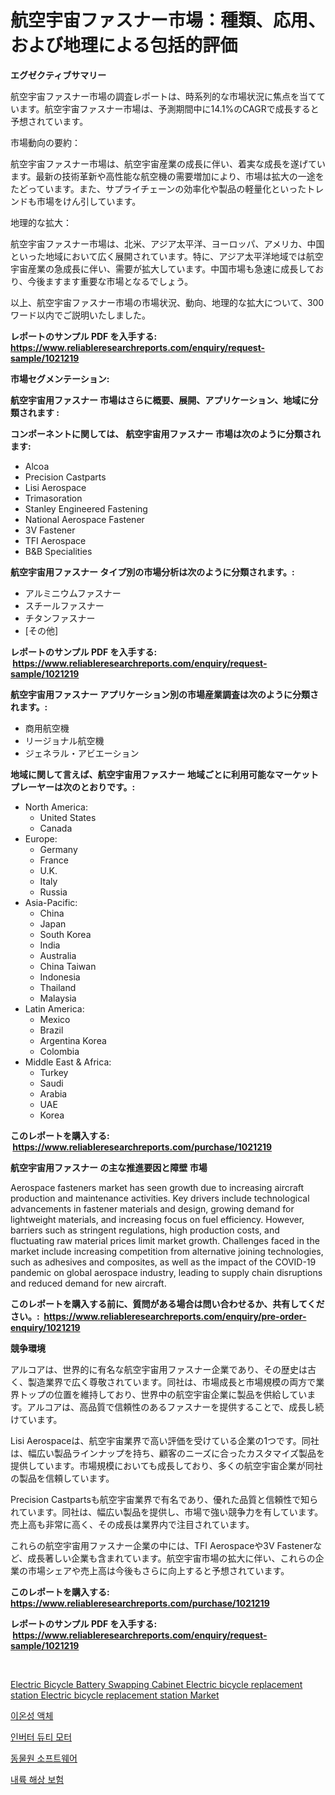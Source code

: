 <p><h1>航空宇宙ファスナー市場：種類、応用、および地理による包括的評価</h1></p><p><strong>エグゼクティブサマリー</strong></p>
<p><p>航空宇宙ファスナー市場の調査レポートは、時系列的な市場状況に焦点を当てています。航空宇宙ファスナー市場は、予測期間中に14.1%のCAGRで成長すると予想されています。</p><p>市場動向の要約：</p><p>航空宇宙ファスナー市場は、航空宇宙産業の成長に伴い、着実な成長を遂げています。最新の技術革新や高性能な航空機の需要増加により、市場は拡大の一途をたどっています。また、サプライチェーンの効率化や製品の軽量化といったトレンドも市場をけん引しています。</p><p>地理的な拡大：</p><p>航空宇宙ファスナー市場は、北米、アジア太平洋、ヨーロッパ、アメリカ、中国といった地域において広く展開されています。特に、アジア太平洋地域では航空宇宙産業の急成長に伴い、需要が拡大しています。中国市場も急速に成長しており、今後ますます重要な市場となるでしょう。</p><p>以上、航空宇宙ファスナー市場の市場状況、動向、地理的な拡大について、300ワード以内でご説明いたしました。</p></p>
<p><strong>レポートのサンプル PDF を入手する: <a href="https://www.reliableresearchreports.com/enquiry/request-sample/1021219">https://www.reliableresearchreports.com/enquiry/request-sample/1021219</a></strong></p>
<p><strong>市場セグメンテーション:</strong></p>
<p><strong> 航空宇宙用ファスナー 市場はさらに概要、展開、アプリケーション、地域に分類されます :</strong></p>
<p><strong>コンポーネントに関しては、 航空宇宙用ファスナー 市場は次のように分類されます: &nbsp;</strong></p>
<p><ul><li>Alcoa</li><li>Precision Castparts</li><li>Lisi Aerospace</li><li>Trimasoration</li><li>Stanley Engineered Fastening</li><li>National Aerospace Fastener</li><li>3V Fastener</li><li>TFI Aerospace</li><li>B&B Specialities</li></ul></p>
<p><strong> 航空宇宙用ファスナー タイプ別の市場分析は次のように分類されます。:</strong></p>
<p><ul><li>アルミニウムファスナー</li><li>スチールファスナー</li><li>チタンファスナー</li><li>[その他]</li></ul></p>
<p><strong>レポートのサンプル PDF を入手する: &nbsp;<a href="https://www.reliableresearchreports.com/enquiry/request-sample/1021219">https://www.reliableresearchreports.com/enquiry/request-sample/1021219</a></strong></p>
<p><strong> 航空宇宙用ファスナー アプリケーション別の市場産業調査は次のように分類されます。:</strong></p>
<p><ul><li>商用航空機</li><li>リージョナル航空機</li><li>ジェネラル・アビエーション</li></ul></p>
<p><strong>地域に関して言えば、航空宇宙用ファスナー 地域ごとに利用可能なマーケットプレーヤーは次のとおりです。:</strong></p>
<p><ul>
    <li>
        North America:
        <ul>
            <li>United States</li>
            <li>Canada</li>
        </ul>
    </li>
    <li>
        Europe:
        <ul>
            <li>Germany</li>
            <li>France</li>
            <li>U.K.</li>
            <li>Italy</li>
            <li>Russia</li>
        </ul>
    </li>
    <li>
        Asia-Pacific:
        <ul>
            <li>China</li>
            <li>Japan</li>
            <li>South Korea</li>
            <li>India</li>
            <li>Australia</li>
            <li>China Taiwan</li>
            <li>Indonesia</li>
            <li>Thailand</li>
            <li>Malaysia</li>
        </ul>
    </li>
    <li>
        Latin America:
        <ul>
            <li>Mexico</li>
            <li>Brazil</li>
            <li>Argentina Korea</li>
            <li>Colombia</li>
        </ul>
    </li>
    <li>
        Middle East & Africa:
        <ul>
            <li>Turkey</li>
            <li>Saudi</li>
            <li>Arabia</li>
            <li>UAE</li>
            <li>Korea</li>
        </ul>
    </li>
    </ul></p>
<p><strong>このレポートを購入する: &nbsp;<a href="https://www.reliableresearchreports.com/purchase/1021219">https://www.reliableresearchreports.com/purchase/1021219</a></strong></p>
<p><strong>航空宇宙用ファスナー の主な推進要因と障壁 市場</strong></p>
<p><p>Aerospace fasteners market has seen growth due to increasing aircraft production and maintenance activities. Key drivers include technological advancements in fastener materials and design, growing demand for lightweight materials, and increasing focus on fuel efficiency. However, barriers such as stringent regulations, high production costs, and fluctuating raw material prices limit market growth. Challenges faced in the market include increasing competition from alternative joining technologies, such as adhesives and composites, as well as the impact of the COVID-19 pandemic on global aerospace industry, leading to supply chain disruptions and reduced demand for new aircraft.</p></p>
<p><strong>このレポートを購入する前に、質問がある場合は問い合わせるか、共有してください。:&nbsp; <a href="https://www.reliableresearchreports.com/enquiry/pre-order-enquiry/1021219">https://www.reliableresearchreports.com/enquiry/pre-order-enquiry/1021219</a></strong></p>
<p><strong>競争環境</strong></p>
<p><p>アルコアは、世界的に有名な航空宇宙用ファスナー企業であり、その歴史は古く、製造業界で広く尊敬されています。同社は、市場成長と市場規模の両方で業界トップの位置を維持しており、世界中の航空宇宙企業に製品を供給しています。アルコアは、高品質で信頼性のあるファスナーを提供することで、成長し続けています。</p><p>Lisi Aerospaceは、航空宇宙業界で高い評価を受けている企業の1つです。同社は、幅広い製品ラインナップを持ち、顧客のニーズに合ったカスタマイズ製品を提供しています。市場規模においても成長しており、多くの航空宇宙企業が同社の製品を信頼しています。</p><p>Precision Castpartsも航空宇宙業界で有名であり、優れた品質と信頼性で知られています。同社は、幅広い製品を提供し、市場で強い競争力を有しています。売上高も非常に高く、その成長は業界内で注目されています。</p><p>これらの航空宇宙用ファスナー企業の中には、TFI Aerospaceや3V Fastenerなど、成長著しい企業も含まれています。航空宇宙市場の拡大に伴い、これらの企業の市場シェアや売上高は今後もさらに向上すると予想されています。</p></p>
<p><strong>このレポートを購入する: &nbsp; <a href="https://www.reliableresearchreports.com/purchase/1021219">https://www.reliableresearchreports.com/purchase/1021219</a></strong></p>
<p><strong>レポートのサンプル PDF を入手する: &nbsp;<a href="https://www.reliableresearchreports.com/enquiry/request-sample/1021219">https://www.reliableresearchreports.com/enquiry/request-sample/1021219</a></strong><strong></strong></p>
<p>&nbsp;</p>
<p><p><a href="https://acidic-farm-354.notion.site/Insights-into-Electric-Bicycle-Battery-Swapping-Cabinet-Electric-bicycle-replacement-station-Electri-aee87496ff02410484b71599a2a13a81">Electric Bicycle Battery Swapping Cabinet
Electric bicycle replacement station
Electric bicycle replacement station Market</a></p><p><a href="https://github.com/vsap75a286l/Market-Research-Report-List-1/blob/main/9680937186479.md">이온성 액체</a></p><p><a href="https://github.com/idcefvhkdut6/Market-Research-Report-List-1/blob/main/8083058186478.md">인버터 듀티 모터</a></p><p><a href="https://medium.com/@kennyhtyeller0787/%EB%8F%99%EB%AC%BC%EC%9B%90-%EC%86%8C%ED%94%84%ED%8A%B8%EC%9B%A8%EC%96%B4-%EC%8B%9C%EC%9E%A5-%EA%B7%9C%EB%AA%A8-cagr-%ED%8A%B8%EB%A0%8C%EB%93%9C-2024-2030-fe2ff3b5e150">동물원 소프트웨어</a></p><p><a href="https://medium.com/@bixlfnpgdrqkjy8/%EB%82%B4%EB%A5%99-%ED%95%B4%EC%83%81-%EB%B3%B4%ED%97%98-%EC%8B%9C%EC%9E%A5-%EA%B7%9C%EB%AA%A8-%EB%B0%8F-%EC%8B%9C%EC%9E%A5-%EB%8F%99%ED%96%A5-2024%EB%85%84%EB%B6%80%ED%84%B0-2031%EB%85%84%EA%B9%8C%EC%A7%80%EC%9D%98-%EC%82%B0%EC%97%85-%EC%A0%84%EB%B0%98%EC%A0%81%EC%9D%B8-%EA%B0%9C%EC%9A%94-dd9af2d1931b">내륙 해상 보험</a></p></p>
